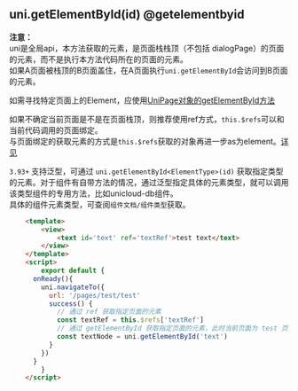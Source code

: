 ## uni.getElementById(id) @getelementbyid

<!-- UTSAPIJSON.getElementById.description -->

<!-- UTSAPIJSON.getElementById.compatibility -->

**注意：** \
uni是全局api，本方法获取的元素，是页面栈栈顶（不包括 dialogPage）的页面的元素，而不是执行本方法代码所在的页面的元素。\
如果A页面被栈顶的B页面盖住，在A页面执行`uni.getElementById`会访问到B页面的元素。

如需寻找特定页面上的Element，应使用[UniPage对象的getElementById方法](../api/get-current-pages.md#getelementbyid)

如果不确定当前页面是不是在页面栈顶，则推荐使用ref方式，`this.$refs`可以和当前代码调用的页面绑定。\
与页面绑定的获取元素的方式是`this.$refs`获取的对象再进一步as为element。[详见](../tutorial/idref.md#ref方式)

<!-- UTSAPIJSON.getElementById.param -->

`3.93+` 支持泛型，可通过 `uni.getElementById<ElementType>(id)` 获取指定类型的元素。对于组件有自带方法的情况，通过泛型指定具体的元素类型，就可以调用该类型组件的专用方法，比如unicloud-db组件。\
具体的组件元素类型，可查阅`组件文档/组件类型`获取。

```html
	<template>
		<view>
			<text id='text' ref='textRef'>test text</text>
		</view>
	</template>
	<script>
		export default {
      onReady(){
        uni.navigateTo({
          url: '/pages/test/test'
          success() {
            // 通过 ref 获取指定页面的元素
            const textRef = this.$refs['textRef']
            // 通过 getElementById 获取指定页面的元素，此时当前页面为 test 页面，所以获取不到 #text 元素
            const textNode = uni.getElementById('text')
          }
        })
      }
		}
	</script>
```

<!-- UTSAPIJSON.getElementById.returnValue -->

<!-- UTSAPIJSON.getElementById.example -->

<!-- UTSAPIJSON.getElementById.tutorial -->

<!-- UTSAPIJSON.general_type.name -->

<!-- UTSAPIJSON.general_type.param -->

